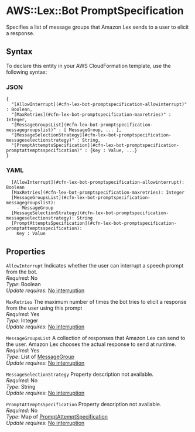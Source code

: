 # AWS::Lex::Bot PromptSpecification<a name="aws-properties-lex-bot-promptspecification"></a>

Specifies a list of message groups that Amazon Lex sends to a user to elicit a response\.

## Syntax<a name="aws-properties-lex-bot-promptspecification-syntax"></a>

To declare this entity in your AWS CloudFormation template, use the following syntax:

### JSON<a name="aws-properties-lex-bot-promptspecification-syntax.json"></a>

```
{
  "[AllowInterrupt](#cfn-lex-bot-promptspecification-allowinterrupt)" : Boolean,
  "[MaxRetries](#cfn-lex-bot-promptspecification-maxretries)" : Integer,
  "[MessageGroupsList](#cfn-lex-bot-promptspecification-messagegroupslist)" : [ MessageGroup, ... ],
  "[MessageSelectionStrategy](#cfn-lex-bot-promptspecification-messageselectionstrategy)" : String,
  "[PromptAttemptsSpecification](#cfn-lex-bot-promptspecification-promptattemptsspecification)" : {Key : Value, ...}
}
```

### YAML<a name="aws-properties-lex-bot-promptspecification-syntax.yaml"></a>

```
  [AllowInterrupt](#cfn-lex-bot-promptspecification-allowinterrupt): Boolean
  [MaxRetries](#cfn-lex-bot-promptspecification-maxretries): Integer
  [MessageGroupsList](#cfn-lex-bot-promptspecification-messagegroupslist): 
    - MessageGroup
  [MessageSelectionStrategy](#cfn-lex-bot-promptspecification-messageselectionstrategy): String
  [PromptAttemptsSpecification](#cfn-lex-bot-promptspecification-promptattemptsspecification): 
    Key : Value
```

## Properties<a name="aws-properties-lex-bot-promptspecification-properties"></a>

`AllowInterrupt`  <a name="cfn-lex-bot-promptspecification-allowinterrupt"></a>
Indicates whether the user can interrupt a speech prompt from the bot\.  
*Required*: No  
*Type*: Boolean  
*Update requires*: [No interruption](https://docs.aws.amazon.com/AWSCloudFormation/latest/UserGuide/using-cfn-updating-stacks-update-behaviors.html#update-no-interrupt)

`MaxRetries`  <a name="cfn-lex-bot-promptspecification-maxretries"></a>
The maximum number of times the bot tries to elicit a response from the user using this prompt  
*Required*: Yes  
*Type*: Integer  
*Update requires*: [No interruption](https://docs.aws.amazon.com/AWSCloudFormation/latest/UserGuide/using-cfn-updating-stacks-update-behaviors.html#update-no-interrupt)

`MessageGroupsList`  <a name="cfn-lex-bot-promptspecification-messagegroupslist"></a>
A collection of responses that Amazon Lex can send to the user\. Amazon Lex chooses the actual response to send at runtime\.  
*Required*: Yes  
*Type*: List of [MessageGroup](aws-properties-lex-bot-messagegroup.md)  
*Update requires*: [No interruption](https://docs.aws.amazon.com/AWSCloudFormation/latest/UserGuide/using-cfn-updating-stacks-update-behaviors.html#update-no-interrupt)

`MessageSelectionStrategy`  <a name="cfn-lex-bot-promptspecification-messageselectionstrategy"></a>
Property description not available\.  
*Required*: No  
*Type*: String  
*Update requires*: [No interruption](https://docs.aws.amazon.com/AWSCloudFormation/latest/UserGuide/using-cfn-updating-stacks-update-behaviors.html#update-no-interrupt)

`PromptAttemptsSpecification`  <a name="cfn-lex-bot-promptspecification-promptattemptsspecification"></a>
Property description not available\.  
*Required*: No  
*Type*: Map of [PromptAttemptSpecification](aws-properties-lex-bot-promptattemptspecification.md)  
*Update requires*: [No interruption](https://docs.aws.amazon.com/AWSCloudFormation/latest/UserGuide/using-cfn-updating-stacks-update-behaviors.html#update-no-interrupt)